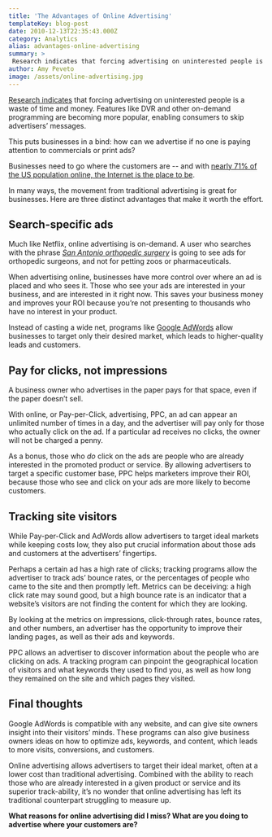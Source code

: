 ```yaml
---
title: 'The Advantages of Online Advertising'
templateKey: blog-post
date: 2010-12-13T22:35:43.000Z
category: Analytics
alias: advantages-online-advertising
summary: > 
 Research indicates that forcing advertising on uninterested people is a waste of time and money. Features like DVR and other on-demand programming are becoming more popular, enabling consumers to skip advertisers’ messages. This puts businesses in a bind: how can we advertise if no one is paying attention to commercials or print ads?
author: Amy Peveto
image: /assets/online-advertising.jpg
---
```


[Research indicates](http://www.gerrymcgovern.com/nt/2009/nt-2010-01-18-Annoying-people.htm) that forcing advertising on uninterested people is a waste of time and money. Features like DVR and other on-demand programming are becoming more popular, enabling consumers to skip advertisers’ messages.

This puts businesses in a bind: how can we advertise if no one is paying attention to commercials or print ads?

Businesses need to go where the customers are -- and with [nearly 71% of the US population online, the Internet is the place to be](https://www.emarketer.com/).

In many ways, the movement from traditional advertising is great for businesses. Here are three distinct advantages that make it worth the effort.

Search-specific ads
-------------------

Much like Netflix, online advertising is on-demand. A user who searches with the phrase [_San Antonio orthopedic surgery_](http://www.google.com/#sclient=psy&hl=en&q=san+antonio+orthopedic+surgery&aq=f&aqi=g1g-v2&aql=&oq=&gs_rfai=&pbx=1&fp=cc7ad1a43d378bba) is going to see ads for orthopedic surgeons, and not for petting zoos or pharmaceuticals.

When advertising online, businesses have more control over where an ad is placed and who sees it. Those who see your ads are interested in your business, and are interested in it right now. This saves your business money and improves your ROI because you’re not presenting to thousands who have no interest in your product.

Instead of casting a wide net, programs like [Google AdWords](https://www.google.com/accounts/ServiceLogin?service=adwords&hl=en_US&ltmpl=adwords&passive=true&ifr=false&alwf=true&continue=https://adwords.google.com/um/gaiaauth?apt%3DNone%26ugl%3Dtrue) allow businesses to target only their desired market, which leads to higher-quality leads and customers.

Pay for clicks, not impressions
-------------------------------

A business owner who advertises in the paper pays for that space, even if the paper doesn’t sell.

With online, or Pay-per-Click, advertising, PPC, an ad can appear an unlimited number of times in a day, and the advertiser will pay only for those who actually click on the ad. If a particular ad receives no clicks, the owner will not be charged a penny.

As a bonus, those who _do_ click on the ads are people who are already interested in the promoted product or service. By allowing advertisers to target a specific customer base, PPC helps marketers improve their ROI, because those who see and click on your ads are more likely to become customers.

Tracking site visitors
----------------------

While Pay-per-Click and AdWords allow advertisers to target ideal markets while keeping costs low, they also put crucial information about those ads and customers at the advertisers’ fingertips.

Perhaps a certain ad has a high rate of clicks; tracking programs allow the advertiser to track ads’ bounce rates, or the percentages of people who came to the site and then promptly left. Metrics can be deceiving: a high click rate may sound good, but a high bounce rate is an indicator that a website’s visitors are not finding the content for which they are looking.

By looking at the metrics on impressions, click-through rates, bounce rates, and other numbers, an advertiser has the opportunity to improve their landing pages, as well as their ads and keywords.

PPC allows an advertiser to discover information about the people who are clicking on ads. A tracking program can pinpoint the geographical location of visitors and what keywords they used to find you, as well as how long they remained on the site and which pages they visited.

Final thoughts
--------------

Google AdWords is compatible with any website, and can give site owners insight into their visitors’ minds. These programs can also give business owners ideas on how to optimize ads, keywords, and content, which leads to more visits, conversions, and customers.

Online advertising allows advertisers to target their ideal market, often at a lower cost than traditional advertising. Combined with the ability to reach those who are already interested in a given product or service and its superior track-ability, it’s no wonder that online advertising has left its traditional counterpart struggling to measure up.

**What reasons for online advertising did I miss? What are you doing to advertise where your customers are?**